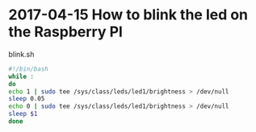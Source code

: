 # 2017-04-15 How to blink the led on the Raspberry PI

blink.sh

```bash
#!/bin/bash
while :
do
echo 1 | sudo tee /sys/class/leds/led1/brightness > /dev/null
sleep 0.05
echo 0 | sudo tee /sys/class/leds/led1/brightness > /dev/null
sleep $1
done

```
